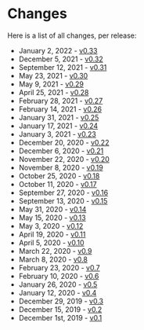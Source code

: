 # Changes

Here is a list of all changes, per release:

* January 2, 2022 - [v0.33](./v0-33/user/user.md)
* December 5, 2021 - [v0.32](./v0-32/user/user.md)
* September 12, 2021 - [v0.31](./v0-31/user/user.md)
* May 23, 2021 - [v0.30](./v0-30/user/user.md)
* May 9, 2021 - [v0.29](./v0-29/user/user.md)
* April 25, 2021 - [v0.28](./v0-28/user/user.md)
* February 28, 2021 - [v0.27](./v0-27/user/user.md)
* February 14, 2021 - [v0.26](./v0-26/user/user.md)
* January 31, 2021 - [v0.25](./v0-25/user/user.md)
* January 17, 2021 - [v0.24](./v0-24/user/user.md)
* January 3, 2021 - [v0.23](./v0-23/user/user.md)
* December 20, 2020 - [v0.22](./v0-22/user/user.md)
* December 6, 2020 - [v0.21](./v0-21/user/user.md)
* November 22, 2020 - [v0.20](./v0-20/user/user.md)
* November 8, 2020 - [v0.19](./v0-19/user/user.md)
* October 25, 2020 - [v0.18](./v0-18/user/user.md)
* October 11, 2020 - [v0.17](./v0-17/user/user.md)
* September 27, 2020 - [v0.16](./v0-16/user/user.md)
* September 13, 2020 - [v0.15](./v0-15/user/user.md)
* May 31, 2020 - [v0.14](./v0-14/user/user.md)
* May 15, 2020 - [v0.13](./v0-13/user/user.md)
* May 3, 2020 - [v0.12](./v0-12/user/user.md)
* April 19, 2020 - [v0.11](./v0-11/user/user.md)
* April 5, 2020 - [v0.10](./v0-10/user/user.md)
* March 22, 2020 - [v0.9](./v0-9/user/user.md)
* March 8, 2020 - [v0.8](./v0-8/user/user.md)
* February 23, 2020 - [v0.7](./v0-7/user/user.md)
* February 10, 2020 - [v0.6](./v0-6/user/user.md)
* January 26, 2020 - [v0.5](./v0-5/user/user.md)
* January 12, 2020 - [v0.4](./v0-4/user/user.md)
* December 29, 2019 - [v0.3](./v0-3/user/user.md)
* December 15, 2019 - [v0.2](./v0-2/user/user.md)
* December 1st, 2019 - [v0.1](./v0-1/user/user.md)
